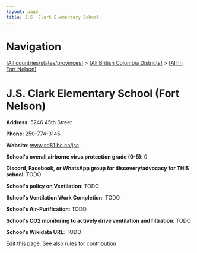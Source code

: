 ```yaml
---
layout: page
title: J.S. Clark Elementary School
---
```

# Navigation

[[All countries/states/provinces]](../../..) > [[All British Columbia Districts]](../..) > [[All In Fort Nelson]](..)

# J.S. Clark Elementary School (Fort Nelson)

**Address**: 5246 45th Street

**Phone**: 250-774-3145

**Website**: www.sd81.bc.ca/jsc

**School's overall airborne virus protection grade (0-5)**: 0

**Discord, Facebook, or WhatsApp group for discovery/advocacy for THIS school**: TODO

**School's policy on Ventilation**: TODO

**School's Ventilation Work Completion**: TODO

**School's Air-Purification**: TODO

**School's CO2 monitoring to actively drive ventilation and filtration**: TODO

**School's Wikidata URL**: TODO


[Edit this page](https://github.com/ventilate-schools/BC/edit/main/./Fort_Nelson/J.S._Clark_Elementary_School.md). See also [rules for contribution](../../../contribution-rules/)